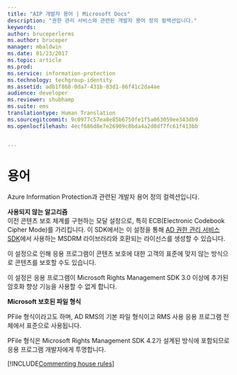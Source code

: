 ```yaml
---
title: "AIP 개발자 용어 | Microsoft Docs"
description: "권한 관리 서비스와 관련된 개발자 용어 정의 컬렉션입니다."
keywords: 
author: bruceperlerms
ms.author: bruceper
manager: mbaldwin
ms.date: 01/23/2017
ms.topic: article
ms.prod: 
ms.service: information-protection
ms.technology: techgroup-identity
ms.assetid: adb1f868-0da7-431b-83d1-86f41c2da4ae
audience: developer
ms.reviewer: shubhamp
ms.suite: ems
translationtype: Human Translation
ms.sourcegitcommit: 9c0977c57ea8e85b6750fe1f5a063059ee343db9
ms.openlocfilehash: 4ecf686d8e7e26909c8bda4a2d0df7fc61f413bb


---
```


# <a name="terms"></a>용어

Azure Information Protection과 관련된 개발자 용어 정의 컬렉션입니다.

**사용되지 않는 알고리즘**  
이전 콘텐츠 보호 체계를 구현하는 모달 설정으로, 특히 ECB(Electronic Codebook Cipher Mode)를 가리킵니다. 이 SDK에서는 이 설정을 통해 [AD 권한 관리 서비스 SDK](https://msdn.microsoft.com/library/windows/desktop/cc530379.aspx)에서 사용하는 MSDRM 라이브러리와 호환되는 라이선스를 생성할 수 있습니다.

이 설정으로 인해 응용 프로그램이 콘텐츠 보호에 대한 고객의 표준에 맞지 않는 방식으로 콘텐츠를 보호할 수도 있습니다.

이 설정은 응용 프로그램이 Microsoft Rights Management SDK 3.0 이상에 추가된 암호화 향상 기능을 사용할 수 없게 합니다.

**Microsoft 보호된 파일 형식**

PFile 형식이라고도 하며, AD RMS의 기본 파일 형식이고 RMS 사용 응용 프로그램 전체에서 표준으로 사용됩니다.

PFile 형식은 Microsoft Rights Management SDK 4.2가 설계된 방식에 포함되므로 응용 프로그램 개발자에게 투명합니다.


[!INCLUDE[Commenting house rules](../includes/houserules.md)]


<!--HONumber=Jan17_HO4-->


